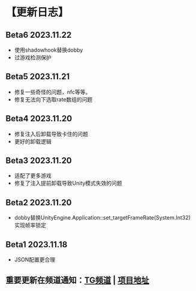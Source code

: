 # 【更新日志】

## Beta6 2023.11.22
- 使用shadowhook替换dobby
- 过游戏检测保护

## Beta5 2023.11.21
- 修复一些奇怪的问题，nfc等等。
- 修复无法向下选取rate数组的问题

## Beta4 2023.11.20
- 修复注入后卸载导致卡住的问题
- 更好的卸载逻辑

## Beta3 2023.11.20
- 适配了更多游戏
- 修复了注入提前卸载导致Unity模式失效的问题

## Beta2 2023.11.20
- dobby替换UnityEngine.Application::set_targetFrameRate(System.Int32)实现帧率锁定

## Beta1 2023.11.18
- JSON配置更合理

## 重要更新在频道通知：[TG频道](https://t.me/HCha1234) | [项目地址](https://github.com/OneB1ank/zygisk-Tweaker)